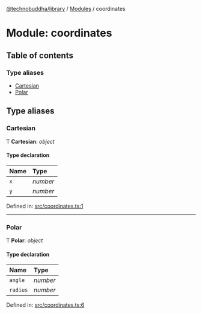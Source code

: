 [@technobuddha/library](../..) / [Modules](../Modules.md) / coordinates

# Module: coordinates

## Table of contents

### Type aliases

- [Cartesian](coordinates.md#cartesian)
- [Polar](coordinates.md#polar)

## Type aliases

### Cartesian

Ƭ **Cartesian**: *object*

#### Type declaration

| Name | Type |
| :------ | :------ |
| `x` | *number* |
| `y` | *number* |

Defined in: [src/coordinates.ts:1](../../src/coordinates.ts#L1)

___

### Polar

Ƭ **Polar**: *object*

#### Type declaration

| Name | Type |
| :------ | :------ |
| `angle` | *number* |
| `radius` | *number* |

Defined in: [src/coordinates.ts:6](../../src/coordinates.ts#L6)
